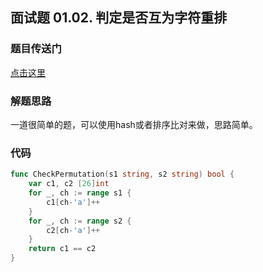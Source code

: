 ## 面试题 01.02. 判定是否互为字符重排

### 题目传送门

[点击这里](https://leetcode.cn/problems/check-permutation-lcci/)

### 解题思路

一道很简单的题，可以使用hash或者排序比对来做，思路简单。

### 代码

```go
func CheckPermutation(s1 string, s2 string) bool {
    var c1, c2 [26]int
    for _, ch := range s1 {
        c1[ch-'a']++
    }
    for _, ch := range s2 {
        c2[ch-'a']++
    }
    return c1 == c2
}

```